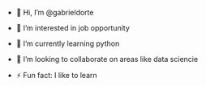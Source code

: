 - 👋 Hi, I’m @gabrieldorte
- 👀 I’m interested in job opportunity 
- 🌱 I’m currently learning python
- 💞️ I’m looking to collaborate on areas like data sciencie

- ⚡ Fun fact: I like to learn 

<!---
gabrieldorte/gabrieldorte is a ✨ special ✨ repository because its `README.md` (this file) appears on your GitHub profile.
You can click the Preview link to take a look at your changes.
--->

